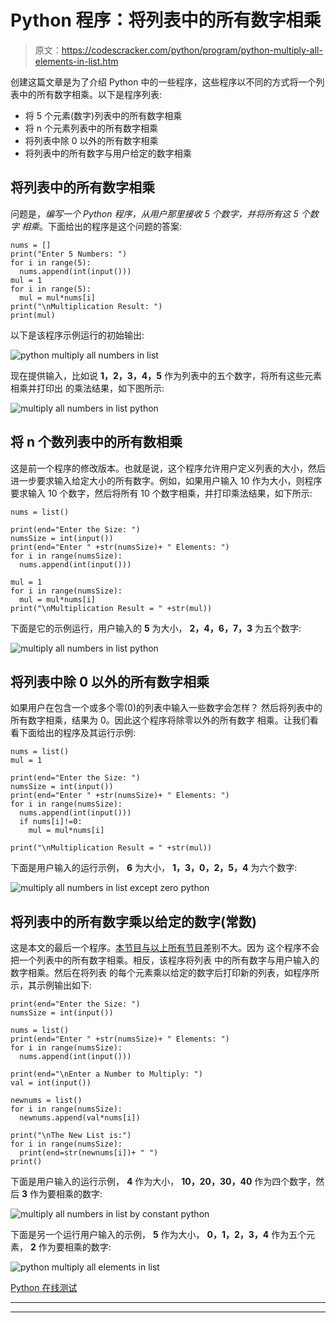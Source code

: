 # Python 程序：将列表中的所有数字相乘

> 原文：<https://codescracker.com/python/program/python-multiply-all-elements-in-list.htm>

创建这篇文章是为了介绍 Python 中的一些程序，这些程序以不同的方式将一个列表中的所有数字相乘。以下是程序列表:

*   将 5 个元素(数字)列表中的所有数字相乘
*   将 n 个元素列表中的所有数字相乘
*   将列表中除 0 以外的所有数字相乘
*   将列表中的所有数字与用户给定的数字相乘

## 将列表中的所有数字相乘

问题是，*编写一个 Python 程序，从用户那里接收 5 个数字，并将所有这 5 个数字 相乘*。下面给出的程序是这个问题的答案:

```
nums = []
print("Enter 5 Numbers: ")
for i in range(5):
  nums.append(int(input()))
mul = 1
for i in range(5):
  mul = mul*nums[i]
print("\nMultiplication Result: ")
print(mul)
```

以下是该程序示例运行的初始输出:

![python multiply all numbers in list](img/5a19182b043286c7f045e188d62f74bd.png)

现在提供输入，比如说 **1，2，3，4，5** 作为列表中的五个数字，将所有这些元素相乘并打印出 的乘法结果，如下图所示:

![multiply all numbers in list python](img/44e960cd76052f33887b8ed1048c1038.png)

## 将 n 个数列表中的所有数相乘

这是前一个程序的修改版本。也就是说，这个程序允许用户定义列表的大小，然后进一步要求输入给定大小的所有数字。例如，如果用户输入 10 作为大小，则程序要求输入 10 个数字，然后将所有 10 个数字相乘，并打印乘法结果，如下所示:

```
nums = list()

print(end="Enter the Size: ")
numsSize = int(input())
print(end="Enter " +str(numsSize)+ " Elements: ")
for i in range(numsSize):
  nums.append(int(input()))

mul = 1
for i in range(numsSize):
  mul = mul*nums[i]
print("\nMultiplication Result = " +str(mul))
```

下面是它的示例运行，用户输入的 **5** 为大小， **2，4，6，7，3** 为五个数字:

![multiply all numbers in list python](img/ddbea33bc43256e56681bdb710ddbd6d.png)

## 将列表中除 0 以外的所有数字相乘

如果用户在包含一个或多个零(0)的列表中输入一些数字会怎样？
然后将列表中的所有数字相乘，结果为 0。因此这个程序将除零以外的所有数字 相乘。让我们看看下面给出的程序及其运行示例:

```
nums = list()
mul = 1

print(end="Enter the Size: ")
numsSize = int(input())
print(end="Enter " +str(numsSize)+ " Elements: ")
for i in range(numsSize):
  nums.append(int(input()))
  if nums[i]!=0:
    mul = mul*nums[i]

print("\nMultiplication Result = " +str(mul))
```

下面是用户输入的运行示例， **6** 为大小， **1，3，0，2，5，4** 为六个数字:

![multiply all numbers in list except zero python](img/d3947d659fe986be4cec81e779bd1074.png)

## 将列表中的所有数字乘以给定的数字(常数)

这是本文的最后一个程序。<u>本节目与以上所有节目</u>差别不大。因为 这个程序不会把一个列表中的所有数字相乘。相反，该程序将列表 中的所有数字与用户输入的数字相乘。然后在将列表 的每个元素乘以给定的数字后打印新的列表，如程序所示，其示例输出如下:

```
print(end="Enter the Size: ")
numsSize = int(input())

nums = list()
print(end="Enter " +str(numsSize)+ " Elements: ")
for i in range(numsSize):
  nums.append(int(input()))

print(end="\nEnter a Number to Multiply: ")
val = int(input())

newnums = list()
for i in range(numsSize):
  newnums.append(val*nums[i])

print("\nThe New List is:")
for i in range(numsSize):
  print(end=str(newnums[i])+ " ")
print()
```

下面是用户输入的运行示例， **4** 作为大小， **10，20，30，40** 作为四个数字，然后 **3** 作为要相乘的数字:

![multiply all numbers in list by constant python](img/66e3826b2e222d583a5ec764b6595927.png)

下面是另一个运行用户输入的示例， **5** 作为大小， **0，1，2，3，4** 作为五个元素， **2** 作为要相乘的数字:

![python multiply all elements in list](img/82f6a316046b3c94f4473616499a4013.png)

[Python 在线测试](/exam/showtest.php?subid=10)

* * *

* * *